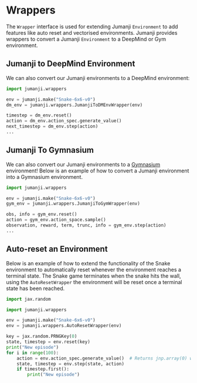 # Wrappers

The `Wrapper` interface is used for extending Jumanji `Environment` to add features like auto reset
and vectorised environments. Jumanji provides wrappers to convert a Jumanji `Environment` to a
DeepMind or Gym environment.

## Jumanji to DeepMind Environment
We can also convert our Jumanji environments to a DeepMind environment:
```python
import jumanji.wrappers

env = jumanji.make("Snake-6x6-v0")
dm_env = jumanji.wrappers.JumanjiToDMEnvWrapper(env)

timestep = dm_env.reset()
action = dm_env.action_spec.generate_value()
next_timestep = dm_env.step(action)
...
```

## Jumanji To Gymnasium
We can also convert our Jumanji environments to a [Gymnasium](https://github.com/Farama-Foundation/Gymnasium) environment!
Below is an example of how to convert a Jumanji environment into a Gymnasium environment.

```python
import jumanji.wrappers

env = jumanji.make("Snake-6x6-v0")
gym_env = jumanji.wrappers.JumanjiToGymWrapper(env)

obs, info = gym_env.reset()
action = gym_env.action_space.sample()
observation, reward, term, trunc, info = gym_env.step(action)
...
```

## Auto-reset an Environment
Below is an example of how to extend the functionality of the Snake environment to automatically
reset whenever the environment reaches a terminal state. The Snake game terminates when the snake
hits the wall, using the `AutoResetWrapper` the environment will be reset once a terminal state has
been reached.

```python
import jax.random

import jumanji.wrappers

env = jumanji.make("Snake-6x6-v0")
env = jumanji.wrappers.AutoResetWrapper(env)

key = jax.random.PRNGKey(0)
state, timestep = env.reset(key)
print("New episode")
for i in range(100):
    action = env.action_spec.generate_value()  # Returns jnp.array(0) when using Snake.
    state, timestep = env.step(state, action)
    if timestep.first():
        print("New episode")
```
